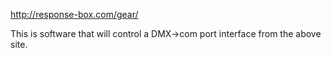 http://response-box.com/gear/

This is software that will control a DMX->com port interface from the above site.

